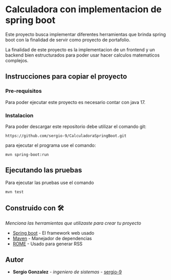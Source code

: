 # Calculadora con implementacion de spring boot
Este proyecto busca implementar diferentes herramientas que brinda spring boot con la finalidad de  servir como proyecto de portafolio.

La finalidad de este proyecto es la implementacion de un frontend y un backend bien estructurados para poder usar hacer calculos matematicos complejos. 

## Instrucciones para copiar el proyecto


### Pre-requisitos

Para poder ejecutar este proyecto es necesario contar con java 17.

### Instalacion

Para poder descargar este repositorio debe utilizar el comando git:

```
https://github.com/sergio-9/CalculadoraSpringBoot.git
```

para ejecutar el programa use el comando:

```
mvn spring-boot:run
```

## Ejecutando las pruebas

Para ejecutar las pruebas use el comando 

```
mvn test
```

## Construido con 🛠️

_Menciona las herramientas que utilizaste para crear tu proyecto_

* [Spring boot](https://spring.io/projects/spring-boot) - El framework web usado
* [Maven](https://maven.apache.org/) - Manejador de dependencias
* [ROME](https://rometools.github.io/rome/) - Usado para generar RSS


## Autor

* **Sergio Gonzalez** - *ingeniero de sistemas* - [sergio-9](https://github.com/sergio-9)